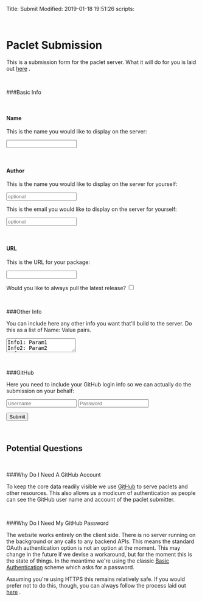 Title: Submit
Modified: 2019-01-18 19:51:26
scripts: <script src="../theme/javascript/submit.js"></script>

<a id="pacletsubmission" class="Section" style="width:0;height:0;margin:0;padding:0;">&zwnj;</a>

# Paclet Submission

This is a submission form for the paclet server. What it will do for you is laid out  [here](https://github.com/paclets/PacletServer/wiki/Contributing#updating-paclet) .  

<a id="basicinfo" class="Subsubsection" style="width:0;height:0;margin:0;padding:0;">&zwnj;</a>

###Basic Info

<a id="name" class="Subsubsubsection" style="width:0;height:0;margin:0;padding:0;">&zwnj;</a>

#### Name

This is the name you would like to display on the server:

<input class="submit-text" type="text" id="Name"></input>

<a id="author" class="Subsubsubsection" style="width:0;height:0;margin:0;padding:0;">&zwnj;</a>

#### Author

This is the name you would like to display on the server for yourself:

<input class="submit-text" type="text" id="Author" placeholder="optional"></input>

This is the email you would like to display on the server for yourself:

<input class="submit-text" type="text" id="Email" placeholder="optional"></input>

<a id="url" class="Subsubsubsection" style="width:0;height:0;margin:0;padding:0;">&zwnj;</a>

#### URL

This is the URL for your package:

<input class="submit-text" type="text" id="URL"></input>

Would you like to always pull the latest release? <input type="checkbox" id="ReleaseQ"></input>

<a id="otherinfo" class="Subsubsection" style="width:0;height:0;margin:0;padding:0;">&zwnj;</a>

###Other Info

You can include here any other info you want that'll build to the server. Do this as a list of Name: Value pairs. 

<textarea class="submit-text-area" id="Extra">Info1: Param1
Info2: Param2
Info3: Param3
</textarea>

<a id="github" class="Subsubsection" style="width:0;height:0;margin:0;padding:0;">&zwnj;</a>

###GitHub

Here you need to include your GitHub login info so we can actually do the submission on your behalf:

<form id="github-login">
 <input class="submit-text" type="text" id="Username" placeholder="Username" autocomplete="username"></input>
 <input class="submit-text" type="password" id="Password" placeholder="Password" autocomplete="current-password"></input>
</form>
<button class="submit-button" type="button" onclick="submit()">Submit</button>

<a id="potentialquestions" class="Subsection" style="width:0;height:0;margin:0;padding:0;">&zwnj;</a>

## Potential Questions

<a id="whydoi" class="Subsubsection" style="width:0;height:0;margin:0;padding:0;">&zwnj;</a>

###Why Do I Need A GitHub Account

To keep the core data readily visible we use  [GitHub](https://github.com/paclets/PacletServer) to serve paclets and other resources. This also allows us a modicum of authentication as people can see the GitHub user name and account of the paclet submitter.

<a id="whydoi" class="Subsubsection" style="width:0;height:0;margin:0;padding:0;">&zwnj;</a>

###Why Do I Need My GitHub Password

The website works entirely on the client side. There is no server running on the background or any calls to any backend APIs. This means the standard OAuth authentication option is not an option at the moment. This may change in the future if we devise a workaround, but for the moment this is the state of things. In the meantime we're using the classic  [Basic Authentication](https://developer.github.com/v3/auth/#basic-authentication) scheme which asks for a password.

Assuming you're using HTTPS this remains relatively safe. If you would prefer not to do this, though, you can always follow the process laid out  [here](https://github.com/paclets/PacletServer/wiki/Contributing#updating-paclet) .